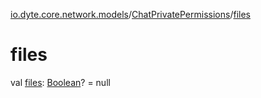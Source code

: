 [io.dyte.core.network.models](../index.md)/[ChatPrivatePermissions](index.md)/[files](files.md)

# files


val [files](files.md): [Boolean](https://kotlinlang.org/api/latest/jvm/stdlib/kotlin/-boolean/index.html)? = null
